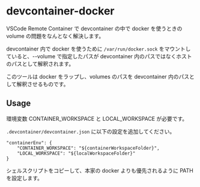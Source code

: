 devcontainer-docker
====

VSCode Remote Container で devcontainer の中で docker を使うときの volume の問題をなんとなく解決します。

devcontainer 内で docker を使うために `/var/run/docker.sock` をマウントしていると、--volume で指定したパスが devcontainer 内のパスではなくホストのパスとして解釈されます。

このツールは docker をラップし、volumes のパスを devcontainer 内のパスとして解釈させるものです。

## Usage

環境変数 CONTAINER_WORKSPACE と LOCAL_WORKSPACE が必要です。

`.devcontainer/devcontainer.json` に以下の設定を追加してください。

```
"containerEnv": {
    "CONTAINER_WORKSPACE": "${containerWorkspaceFolder}",
    "LOCAL_WORKSPACE": "${localWorkspaceFolder}"
}
```

シェルスクリプトをコピーして、本家の docker よりも優先されるように PATH を設定します。
